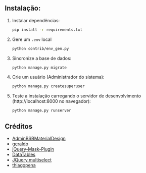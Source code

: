 ## Instalação:

1. Instalar dependências:

    ```bash
    pip install -r requirements.txt
    ```

2. Gere um `.env` local

    ```bash
    python contrib/env_gen.py
    ```


3. Sincronize a base de dados:

    ```bash
    python manage.py migrate
    ```

4. Crie um usuário (Administrador do sistema):

    ```bash
    python manage.py createsuperuser
    ```

5. Teste a instalação carregando o servidor de desenvolvimento (http://localhost:8000 no navegador):

    ```bash
    python manage.py runserver
    ```

## Créditos

- [AdminBSBMaterialDesign](https://github.com/gurayyarar/AdminBSBMaterialDesign)
- [geraldo](https://github.com/marinho/geraldo)
- [jQuery-Mask-Plugin](https://igorescobar.github.io/jQuery-Mask-Plugin/)
- [DataTables](https://datatables.net/)
- [JQuery multiselect](http://loudev.com/)
- [thiagopena](https://github.com/thiagopena/djangoSIGE)